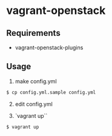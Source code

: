 # vagrant-openstack

## Requirements

- vagrant-openstack-plugins

## Usage

1. make config.yml

```sh
$ cp config.yml.sample config.yml
```

2. edit config.yml

3. `vagrant up``

```
$ vagrant up
```

